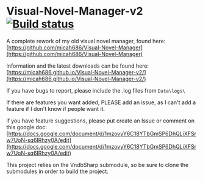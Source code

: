 # Visual-Novel-Manager-v2 [![Build status](https://ci.appveyor.com/api/projects/status/github/micah686/visual-novel-manager-v2?svg=true)](https://ci.appveyor.com/api/projects/status/github/micah686/)

A complete rework of my old visual novel manager, found here:
[https://github.com/micah686/Visual-Novel-Manager](https://github.com/micah686/Visual-Novel-Manager)

Information and the latest downloads can be found here:
[https://micah686.github.io/Visual-Novel-Manager-v2/](https://micah686.github.io/Visual-Novel-Manager-v2/)

If you have bugs to report, please include the .log files from ```Data\logs\```

If there are features you want added, PLEASE add an issue, as I can't add a feature if I don't know if people want it.

if you have feature suggestions, please put create an Issue or comment on this google doc:
[https://docs.google.com/document/d/1mzovyY6C18YTbGmSP6DhQLiXFSrw7UoN-sq6IRhzy0A/edit](https://docs.google.com/document/d/1mzovyY6C18YTbGmSP6DhQLiXFSrw7UoN-sq6IRhzy0A/edit)

This project relies on the VndbSharp submodule, so be sure to clone the submodules in order to build the project.
